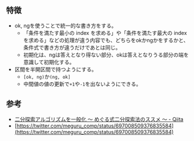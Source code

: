 ## 特徴
- ok, ngを使うことで統一的な書き方をする。
	- 「条件を満たす最小の index を求める」や「条件を満たす最大の index を求める」などの処理が違う内容でも、どちらをokかngかをするかと、条件式で書き方が違うだけであとは同じ。
	- 初期化は、ngは答えとなり得ない部分、okは答えとなりうる部分の端を意識して初期化する。
 - 区間を半開区間で持つようにする。
	 - `[ok, ng)`か`(ng, ok]`
	- 中間値の値の更新で`+1`や`-1`を出ないようにできる。

## 参考
- [二分探索アルゴリズムを一般化 〜 めぐる式二分探索法のススメ 〜 - Qiita](https://qiita.com/drken/items/97e37dd6143e33a64c8c)
- [https://twitter.com/meguru_comp/status/697008509376835584](https://twitter.com/meguru_comp/status/697008509376835584)